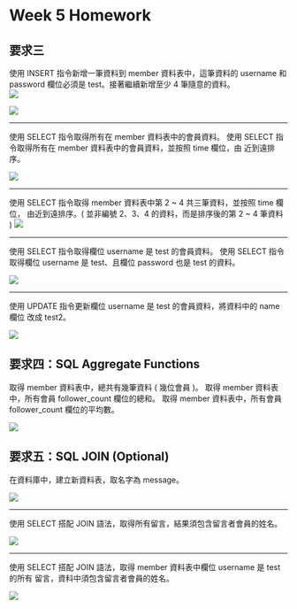 # Week 5 Homework

## 要求三

使用 INSERT 指令新增一筆資料到 member 資料表中，這筆資料的 username 和
password 欄位必須是 test。接著繼續新增至少 4 筆隨意的資料。
<br>
![](https://i.imgur.com/cfUvoCr.png)

![](https://i.imgur.com/ejpxqQ1.png)

<hr>

使用 SELECT 指令取得所有在 member 資料表中的會員資料。
使用 SELECT 指令取得所有在 member 資料表中的會員資料，並按照 time 欄位，由
近到遠排序。

![](https://i.imgur.com/0VJitqP.png)

<hr>

使用 SELECT 指令取得 member 資料表中第 2 ~ 4 共三筆資料，並按照 time 欄位，
由近到遠排序。( 並非編號 2、3、4 的資料，而是排序後的第 2 ~ 4 筆資料 )
![](https://i.imgur.com/kLMywlG.png)

<hr>

使用 SELECT 指令取得欄位 username 是 test 的會員資料。
使用 SELECT 指令取得欄位 username 是 test、且欄位 password 也是 test 的資料。

![](https://i.imgur.com/T70JBCr.png)

<hr>

使用 UPDATE 指令更新欄位 username 是 test 的會員資料，將資料中的 name 欄位
改成 test2。

![](https://i.imgur.com/5rJxq7a.png)

## 要求四：SQL Aggregate Functions

取得 member 資料表中，總共有幾筆資料 ( 幾位會員 )。
取得 member 資料表中，所有會員 follower_count 欄位的總和。
取得 member 資料表中，所有會員 follower_count 欄位的平均數。

![](https://i.imgur.com/8R8Yyn4.png)

## 要求五：SQL JOIN (Optional)

在資料庫中，建立新資料表，取名字為 message。

![](https://i.imgur.com/wxidMiK.png)

<hr>

使用 SELECT 搭配 JOIN 語法，取得所有留言，結果須包含留言者會員的姓名。

![](https://i.imgur.com/LwBVp8x.png)

<HR>

使用 SELECT 搭配 JOIN 語法，取得 member 資料表中欄位 username 是 test 的所有
留言，資料中須包含留言者會員的姓名。

![](https://i.imgur.com/88cfP91.png)

